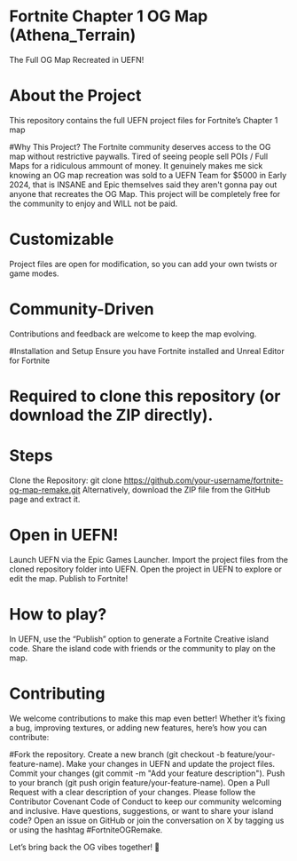 # Fortnite Chapter 1 OG Map (Athena_Terrain)
The Full OG Map Recreated in UEFN!

# About the Project
This repository contains the full UEFN project files for Fortnite’s Chapter 1 map

#Why This Project?
The Fortnite community deserves access to the OG map without restrictive paywalls. Tired of seeing people sell POIs / Full Maps for a ridiculous ammount of money. It genuinely makes me sick knowing an OG map recreation was sold to a UEFN Team for $5000 in Early 2024, that is INSANE and Epic themselves said they aren't gonna pay out anyone that recreates the OG Map. This project will be completely free for the community to enjoy and WILL not be paid.



# Customizable
Project files are open for modification, so you can add your own twists or game modes.

# Community-Driven
Contributions and feedback are welcome to keep the map evolving.

#Installation and Setup
Ensure you have Fortnite installed and Unreal Editor for Fortnite



# Required to clone this repository (or download the ZIP directly).
# Steps
Clone the Repository:
git clone https://github.com/your-username/fortnite-og-map-remake.git
Alternatively, download the ZIP file from the GitHub page and extract it.
# Open in UEFN!
Launch UEFN via the Epic Games Launcher.
Import the project files from the cloned repository folder into UEFN.
Open the project in UEFN to explore or edit the map.
Publish to Fortnite!

# How to play?
In UEFN, use the “Publish” option to generate a Fortnite Creative island code.
Share the island code with friends or the community to play on the map.

# Contributing
We welcome contributions to make this map even better! Whether it’s fixing a bug, improving textures, or adding new features, here’s how you can contribute:





#Fork the repository.
Create a new branch (git checkout -b feature/your-feature-name).
Make your changes in UEFN and update the project files.
Commit your changes (git commit -m "Add your feature description").
Push to your branch (git push origin feature/your-feature-name).
Open a Pull Request with a clear description of your changes.
Please follow the Contributor Covenant Code of Conduct to keep our community welcoming and inclusive.
Have questions, suggestions, or want to share your island code? Open an issue on GitHub or join the conversation on X by tagging us or using the hashtag #FortniteOGRemake.

Let’s bring back the OG vibes together! 🌟
